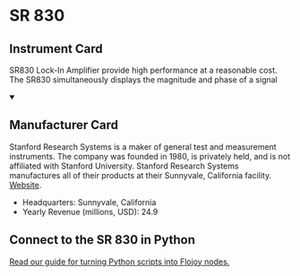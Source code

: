 
# SR 830

## Instrument Card

SR830 Lock-In Amplifier provide high performance at a reasonable cost. The SR830 simultaneously displays the magnitude and phase of a signal

<details open>
<summary><h2>Manufacturer Card</h2></summary>

Stanford Research Systems is a maker of general test and measurement instruments. The company was founded in 1980, is privately held, and is not affiliated with Stanford University. Stanford Research Systems manufactures all of their products at their Sunnyvale, California facility. <a href="https://www.thinksrs.com/index.html">Website</a>.

<ul>
  <li>Headquarters: Sunnyvale, California</li>
  <li>Yearly Revenue (millions, USD): 24.9</li>
</ul>
</details>

## Connect to the SR 830 in Python

[Read our guide for turning Python scripts into Flojoy nodes.](https://docs.flojoy.ai/custom-nodes/creating-custom-node/)


